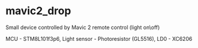 # mavic2_drop
Small device controlled by Mavic 2 remote control (light on\off)

MCU - STM8L101f3p6, Light sensor - Photoresistor (GL5516), LD0 - XC6206
